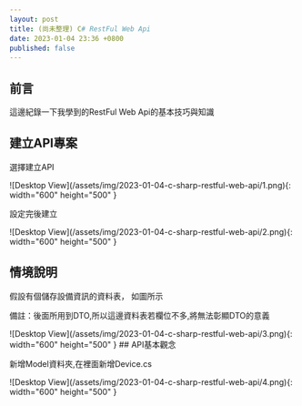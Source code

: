```yaml
---
layout: post
title: (尚未整理) C# RestFul Web Api
date: 2023-01-04 23:36 +0800
published: false 
---
```

## 前言
<p>這邊紀錄一下我學到的RestFul Web Api的基本技巧與知識</p>

## 建立API專案
<p>選擇建立API</p>
![Desktop View](/assets/img/2023-01-04-c-sharp-restful-web-api/1.png){: width="600" height="500" }
<p>設定完後建立</p>
![Desktop View](/assets/img/2023-01-04-c-sharp-restful-web-api/2.png){: width="600" height="500" }

## 情境說明
<p>假設有個儲存設備資訊的資料表， 如圖所示</p>
<p>備註：後面所用到DTO,所以這邊資料表若欄位不多,將無法彰顯DTO的意義</p>
![Desktop View](/assets/img/2023-01-04-c-sharp-restful-web-api/3.png){: width="600" height="500" }
## API基本觀念
<p>新增Model資料夾,在裡面新增Device.cs</p>
![Desktop View](/assets/img/2023-01-04-c-sharp-restful-web-api/4.png){: width="600" height="500" }
<script  type='text/javascript' src=''>

    public class Device
    {
        public int Id { get; set; }
        public int DeviceTypeId { get; set; } //設備類型
        public string ItemName { get; set; } //設備品名
        public string ItemDescription { get; set; } //物品描述
        public string PCName { get; set; } //電腦名稱
        public string AssetId { get; set; } //設備編號
        public int DeviceStatusId { get; set; }//狀態Id
        public int LocationId { get; set; } //設備ID
        public DateTime? WarehousingDate { get; set; } //入庫時間
        public string Custodian { get; set; } //保管人-代號
        public string CustodianName { get; set; }//保管人-姓名
        public string Department { get; set; }//部門編號
        public string DepartmentName { get; set; }//部門名稱
        public string Brand { get; set; }//設備品牌1
        public string Model { get; set; }//設備品牌2
        public string SerialNo { get; set; }//設備序號
        public string System { get; set; }//系統
        public string Ram { get; set; }//RAM
        public string Disk { get; set; }//硬碟
        public string OfficeVersion { get; set; }//Office版本
        public string Mac01 { get; set; }//無線Mac
        public string Mac02 { get; set; }//有線Mac
        public string Remark { get; set; }//備註
        public string Borrower { get; set; }//借用人工號
        public string BorrowerName { get; set; }//借用人姓名
        public DateTime? BorrowingDate { get; set; }//借用日期
    }


### 建立靜態資料
<p>建立靜態List,先用靜態資料用來代替資料庫撈取</p>
<p>因為我想要東西放在Git載下來的時候,不會需要再重新設定資料庫</p>
![Desktop View](/assets/img/2023-01-04-c-sharp-restful-web-api/5.png){: width="600" height="500" }
<script  type='text/javascript' src=''>

    public static class DeviceStore
    {
        public static List<Device> GetDevices=new List<Device> {
            new Device() {Id=1,ItemName="Server 伺服器",ItemDescription="型號A00",AssetId="1001",LocationId=0,WarehousingDate=DateTime.Now,Custodian="A001",CustodianName="保管人A",Brand="",Model="",SerialNo="",System="",Ram="",Disk="",OfficeVersion="",Mac01="",Mac02="",Remark="",Borrower="",BorrowerName="",Department="",DepartmentName="",PCName="" },
            new Device() {Id=2,ItemName="筆電A",ItemDescription="型號A01",AssetId="1101",LocationId=0,WarehousingDate=DateTime.Now,Custodian="A001",CustodianName="保管人A",Brand="",Model="",SerialNo="",System="",Ram="",Disk="",OfficeVersion="",Mac01="",Mac02="",Remark="",Borrower="",BorrowerName="",Department="",DepartmentName="",PCName="" },
            new Device() {Id=3,ItemName="桌電A",ItemDescription="型號A02",AssetId="1010",LocationId=0,WarehousingDate=DateTime.Now,Custodian="A001",CustodianName="保管人A",Brand="",Model="",SerialNo="",System="",Ram="",Disk="",OfficeVersion="",Mac01="",Mac02="",Remark="",Borrower="",BorrowerName="",Department="",DepartmentName="",PCName="" },
            new Device() {Id=4,ItemName="顯示器A",ItemDescription="型號A03",AssetId="1011",LocationId=0,WarehousingDate=DateTime.Now,Custodian="A001",CustodianName="保管人A",Brand="",Model="",SerialNo="",System="",Ram="",Disk="",OfficeVersion="",Mac01="",Mac02="",Remark="",Borrower="",BorrowerName="",Department="",DepartmentName="",PCName="" },
            new Device() {Id=5,ItemName="投影機A",ItemDescription="型號A04",AssetId="1111",LocationId=0,WarehousingDate=DateTime.Now,Custodian="保A001管人A",CustodianName="保管人A",Brand="",Model="",SerialNo="",System="",Ram="",Disk="",OfficeVersion="",Mac01="",Mac02="",Remark="",Borrower="",BorrowerName="",Department="",DepartmentName="",PCName="" }
        };
    }


### 建立DTO

<p>新增DeviceDto.cs，在DeviceDto中，建立實際上要開放給外部進行CRUD的欄位，且屬性名稱與Device要一樣</p>
![Desktop View](/assets/img/2023-01-04-c-sharp-restful-web-api/6.png){: width="600" height="500" }
<script  type='text/javascript' src=''>

    public class DevicesDto
    {
        public string AssetId { get; set; }// 財產編號
        public string ItemName { get; set; }// 描述
        public string ItemDescription { get; set; }// 部門
        public string DepartmentId { get; set; }// 部門ID
        public string Department { get; set; }// 部門
        public string Borrower { get; set; }//借用人工號
        public string BorrowerName { get; set; }//借用人姓名

    }


### 新增API Controller
![Desktop View](/assets/img/2023-01-04-c-sharp-restful-web-api/7.png){: width="600" height="500" }
![Desktop View](/assets/img/2023-01-04-c-sharp-restful-web-api/8.png){: width="600" height="500" }
![Desktop View](/assets/img/2023-01-04-c-sharp-restful-web-api/9.png){: width="600" height="500" }

### 定義Route和Http Type

<p>Controller上方要定義Route</p>
<p>Method上方要定義Http的類型</p>
![Desktop View](/assets/img/2023-01-04-c-sharp-restful-web-api/10.png){: width="600" height="500" }

### 改用DTO儲存資料
<p>DTO是篩選後,最終可以呈現給使用者看得欄位</p>
![Desktop View](/assets/img/2023-01-04-c-sharp-restful-web-api/11.png){: width="600" height="500" }

### Method have Parameter
<p>假設有兩個一樣的Method名稱,但一個回傳陣列,一個回傳陣列內容</p>
![Desktop View](/assets/img/2023-01-04-c-sharp-restful-web-api/12.png){: width="600" height="500" }

### 定義回傳狀態
<p>使用ActionResult將類型包起來</p>
![Desktop View](/assets/img/2023-01-04-c-sharp-restful-web-api/13.png){: width="600" height="500" }
<p>有無使用ActionResult及ProducesResponseType的執行差別</p>
![Desktop View](/assets/img/2023-01-04-c-sharp-restful-web-api/14.png){: width="600" height="500" }

### 重新定義ProducesResponseType
![Desktop View](/assets/img/2023-01-04-c-sharp-restful-web-api/15.png){: width="600" height="500" }
<script  type='text/javascript' src=''>

    [ProducesResponseType(StatusCodes.Status200OK)]
    [ProducesResponseType(StatusCodes.Status400BadRequest)]
    [ProducesResponseType(StatusCodes.Status404NotFound)]


### HttpPost
![Desktop View](/assets/img/2023-01-04-c-sharp-restful-web-api/16.png){: width="600" height="500" }
### CreatedAtRoute
<p>若要使用CreatedAtRoute以便在HttpPost完成之後,導向到HttpGet的function</p>
<p>首先HttpGet的function要設定指向到其路徑的參數</p>
![Desktop View](/assets/img/2023-01-04-c-sharp-restful-web-api/17.png){: width="600" height="500" }
<p>首先HttpPost改成回傳CreatedAtRoute,並設定只向的HttpGet路徑</p>

![Desktop View](/assets/img/2023-01-04-c-sharp-restful-web-api/18.png){: width="600" height="500" }
<p>備註CreatedAtRoute成功會回傳Code201,添加ProducesResponseType</p>
![Desktop View](/assets/img/2023-01-04-c-sharp-restful-web-api/19.png){: width="600" height="500" }

### Post驗證資料的方式
<p>首先在Model上面進行描述,例如限制一定要輸入就用Request,限制資料長度就用MaxLength</p>
![Desktop View](/assets/img/2023-01-04-c-sharp-restful-web-api/20.png){: width="600" height="500" }
<p>然後再Controller 使用ModelState.IsValid進行驗證</p>
<p>備註Controller有加上ApiController的描述會自動進行驗證,否則得用ModelState.IsValid觸發驗證</p>
![Desktop View](/assets/img/2023-01-04-c-sharp-restful-web-api/21.png){: width="600" height="500" }
<script  type='text/javascript' src=''>

    if (!ModelState.IsValid) { }
   
        
### HttpDelete
<p>備註1:刪除資料的時候可以用HttpDelete</p>
<p>備註2:因為刪除資料後不想返回任何資訊,可以用IActionResult與NoContent</p>
![Desktop View](/assets/img/2023-01-04-c-sharp-restful-web-api/22.png){: width="600" height="500" }


### 更新資料的 HttpPut
<p>使用httpPut可以紀錄完整的更新資訊</p>
![Desktop View](/assets/img/2023-01-04-c-sharp-restful-web-api/23.png){: width="600" height="500" }
<script  type='text/javascript' src=''>

    [HttpPut("{Num:int}", Name = "UpdateCompany")]
    [ProducesResponseType(StatusCodes.Status204NoContent)]
    [ProducesResponseType(StatusCodes.Status404NotFound)]
    [ProducesResponseType(StatusCodes.Status400BadRequest)]
    public IActionResult UpadteCompany(int Num,[FromBody]Company company )
    {
        if(company==null || Num!=company.id) return BadRequest();
        //更新資料庫的商業邏輯
        var tempBU = CompanyStore.CompanyList.FirstOrDefault(c => c.id == Num);
        tempBU.Name= company.Name;
        tempBU.Description= company.Description;
        return NoContent();
    }



### 更新資料的 HttpPatch
<p>使用httpPatch只更新完整資料表中的其中一個欄位的資料</p>
使用JsonPath
<script  type='text/javascript' src=''>

    NuGet\Install-Package JsonPath.Net -Version 0.3.1

以及Mvc.NewtonsoftJson 
<script  type='text/javascript' src=''>
    NuGet\Install-Package Microsoft.AspNetCore.Mvc.NewtonsoftJson -Version 7.0.1


<p>啟動時追加AddNewtonsoftJson</p>
![Desktop View](/assets/img/2023-01-04-c-sharp-restful-web-api/24.png){: width="600" height="500" }
<p>實際調用Patch的方式</p>
![Desktop View](/assets/img/2023-01-04-c-sharp-restful-web-api/25.png){: width="600" height="500" }
<script  type='text/javascript' src=''>

    [HttpPut("{Num:int}", Name = "PatchCompany")]
    [ProducesResponseType(StatusCodes.Status204NoContent)]
    [ProducesResponseType(StatusCodes.Status404NotFound)]
    [ProducesResponseType(StatusCodes.Status400BadRequest)]
    public IActionResult UpadteByJsonPatchCompany(int Num, JsonPatchDocument<Company> PatchCompany)
    {
        if (PatchCompany==null || Num==0) return BadRequest();
        var tempBU = CompanyStore.CompanyList.FirstOrDefault(c => c.id == Num);
        PatchCompany.ApplyTo(tempBU, ModelState);
        if (!ModelState.IsValid) return BadRequest(ModelState);

        return NoContent();
    }



### 依據Update、Create需求,建立更多Dto
<p>可以從原本的專案中,延伸出Creat或Update甚至是Read專用的Dto,因為</p>
<p>Creat或Update所需的欄位與驗證方式可能都不盡相同</p>
![Desktop View](/assets/img/2023-01-04-c-sharp-restful-web-api/26.png){: width="600" height="500" }
<p></p>

## 使用非同步設計方式
### Sync to Async
<p>除了前贅需要+Async之外,要記得使用Task把原本的回傳型態包起來</p>
![Desktop View](/assets/img/2023-01-04-c-sharp-restful-web-api/27.png){: width="600" height="500" }

## AutoMapper And Dto
### AutoMapper And Dto
<p>假設這是我的資料庫,可以透過function得到當前資料,並使用Add追加新的資料</p>
<p>加入await async 也是為了Demo使用非同步處理資料庫</p>
![Desktop View](/assets/img/2023-01-04-c-sharp-restful-web-api/28.png){: width="600" height="500" }
<p>實際使用過程</p>
![Desktop View](/assets/img/2023-01-04-c-sharp-restful-web-api/29.png){: width="600" height="500" }

## 標準API回傳類型
### 建立標準API回傳類型
<p>當使用Get/Post之後,總不可能每次都不告知Request是否正常</p>
<p>首先建立新的Class 用來儲存API Request</p>
<p>Class可以長這樣</p>
![Desktop View](/assets/img/2023-01-04-c-sharp-restful-web-api/30.png){: width="600" height="500" }
<script  type='text/javascript' src=''>

    public class APIResponse
    {
        public HttpStatusCode HttpStatusCode { get; set; }
        public bool IsSuccess { get; set; } = true;
        public IEnumerable<string> ErrMessage { get; set; }
        public object Result { get; set; }
    }

### 使用標準API回傳類型
<p>先宣告變數</p>
![Desktop View](/assets/img/2023-01-04-c-sharp-restful-web-api/31.png){: width="600" height="500" }

<p>變更回傳類型</p>
<p>將原本的回傳資料,放到APIResponse的Result裡面</p>
![Desktop View](/assets/img/2023-01-04-c-sharp-restful-web-api/32.png){: width="600" height="500" }

### 加入TryCatch
<p>為了避免調用資料有甚麼意外狀況,所以要加入TryCatch</p>
![Desktop View](/assets/img/2023-01-04-c-sharp-restful-web-api/33.png){: width="600" height="500" }

## API專案中,實現Token驗證

<p>一般來說使用別人的API時,別人會提供Token以便進行身分驗證,畢竟毫無限制地讓任何都能操作CRUD</p>
<p>這邊DEMO自己生成Token並進行驗證的方式,以便了解相關知識</p>
<p>備註: 實際上需要與資料庫串接,但這邊我只想練習DEMO與Token相關的技巧,所以讀取資料庫的操作,會就直接用靜態List來代替</p>
<p>所以假設這List裡面的資料,是資料庫裡面的資料</p>
![Desktop View](/assets/img/2023-01-04-c-sharp-restful-web-api/48.png){: width="600" height="500" }

### 建立登入系統
![Desktop View](/assets/img/2023-01-04-c-sharp-restful-web-api/45.png){: width="600" height="500" }
<script  type='text/javascript' src=''>

    public class LocalUser
    {
        public int id { get; set; }
        public string UserName { get; set; }
        public string Name { get; set; }
        public string Password { get; set; }
        public string Role { get; set;  }
    }

<p>登入請求</p>
![Desktop View](/assets/img/2023-01-04-c-sharp-restful-web-api/46.png){: width="600" height="500" }
<script  type='text/javascript' src=''>

    public class LoginRequestDTO
    {
        public string UserName { get; set; }
        public string Password { get; set; }
    }

<p>登入響應</p>
![Desktop View](/assets/img/2023-01-04-c-sharp-restful-web-api/47.png){: width="600" height="500" }
<script  type='text/javascript' src=''>

    public class LoginResponseDTO
    {
        public LocalUser User { get; set; }
        public string Token { get; set; }
    }

<p>註冊請求</p>
![Desktop View](/assets/img/2023-01-04-c-sharp-restful-web-api/48.png){: width="600" height="500" }
<script  type='text/javascript' src=''>

    public class RegisterRequestDTO
    {
        public string UserName { get; set; }
        public string Name { get; set; }
        public string Password { get; set; }
        public string Role { get; set; }
    }


### 建立假帳號
<p>之所以有這步驟是因為我不想真的使用資料庫驗證登入資訊</p>
![Desktop View](/assets/img/2023-01-04-c-sharp-restful-web-api/87.png){: width="600" height="500" }
<script  type='text/javascript' src=''>

    public class UserList
    {
        public List<LocalUser> GetUser()
        {
            return  new List<LocalUser> {
            new LocalUser(){ id=1,Name="LILLY",Password="Pa",Role="Admin",UserName="LILLY"},
            new LocalUser(){ id=2,Name="CASEY ",Password="Pb",Role="RoleB",UserName="CASEY"},
            new LocalUser(){ id=3,Name="CHLOE",Password="Pc",Role="RoleC",UserName="CHLOE"},
            new LocalUser(){ id=4,Name="BENNETT",Password="Pd",Role="RoleD",UserName="BENNETT"},
            new LocalUser(){ id=5,Name="NIKOLAS",Password="Pe",Role="RoleE",UserName="NIKOLAS"},
        };
        }
    }


### 建立API標準回傳
![Desktop View](/assets/img/2023-01-04-c-sharp-restful-web-api/30.png){: width="600" height="500" }
<script  type='text/javascript' src=''>

    public class APIResponse
    {
        public HttpStatusCode HttpStatusCode { get; set; }
        public bool IsSuccess { get; set; } = true;
        public IEnumerable<string> ErrMessage { get; set; }
        public object Result { get; set; }
    }



### Appsettings.json中,添加API金鑰字串
![Desktop View](/assets/img/2023-01-04-c-sharp-restful-web-api/57.png){: width="600" height="500" }
<script  type='text/javascript' src=''>

    "ApiSettings": {
      "Secret": "this is my custom Secret key for authentication"
    }

<p>備註:字串不夠長,會跑出Error</p>
[解決方式](https://stackoverflow.com/questions/47279947/idx10603-the-algorithm-hs256-requires-the-securitykey-keysize-to-be-greater)

### 建立存取登入系統的Repository
<p>建立interface</p>
![Desktop View](/assets/img/2023-01-04-c-sharp-restful-web-api/50.png){: width="600" height="500" }
<script  type='text/javascript' src=''>

    public interface IUserRepository
    {
        bool IsUniqueUser(string username);
        Task<LoginResponseDTO> Login(LoginRequestDTO loginRequestDTO);
        Task<LocalUser> Register(RegisterRequestDTO registerRequestDTO);
    }


<p>安裝Tokens.Jwt </p>
![Desktop View](/assets/img/2023-01-04-c-sharp-restful-web-api/51.png){: width="600" height="500" }
<script  type='text/javascript' src=''>

    NuGet\Install-Package System.IdentityModel.Tokens.Jwt -Version 6.25.1

<p>實現Class</p>
![Desktop View](/assets/img/2023-01-04-c-sharp-restful-web-api/52.png){: width="600" height="500" }
<script  type='text/javascript' src=''>

    public class UserRepository : IUserRepository
    {
        private string secretKey;
        public UserRepository(IConfiguration configuration)
        {
            this.secretKey = configuration.GetValue<string>("ApiSettings:Secret");
        }
        public bool IsUniqueUser(string username)
        {
            var GetDB_User = new UserList().GetUser(); /*與DB有關的部分*/
            var user = GetDB_User.FirstOrDefault(c=>c.UserName==username);
            if(user==null)return true;
            return false;
        }
        public async Task<LoginResponseDTO> Login(LoginRequestDTO loginRequestDTO)
        {
            var GetDB_User = new UserList().GetUser(); /*與DB有關的部分*/
            var user = GetDB_User.FirstOrDefault(c=>c.UserName.ToLower()== loginRequestDTO.UserName.ToLower()&&
            c.Password==loginRequestDTO.Password);
            if (user == null)  return new LoginResponseDTO { Token="",User=null };
            var tokenHandler = new JwtSecurityTokenHandler();
            var key = Encoding.ASCII.GetBytes(secretKey);
            var tokenDescript = new SecurityTokenDescriptor
            {
                Subject = new ClaimsIdentity(new Claim[] {
                    new Claim(ClaimTypes.Name, user.id.ToString()),
                    new Claim(ClaimTypes.Role,user.Role)
                }),
                Expires = DateTime.Now.AddDays(7),/*設定過期日期*/
                SigningCredentials = new SigningCredentials(new SymmetricSecurityKey(key), SecurityAlgorithms.HmacSha256Signature)
            };
            var token = tokenHandler.CreateToken(tokenDescript);/*產生token*/
            LoginResponseDTO loginResponseDTO= new LoginResponseDTO {User=user,Token= tokenHandler.WriteToken(token) };
            return loginResponseDTO;
        }
        public async Task<LocalUser> Register(RegisterRequestDTO registerRequestDTO)
        {
            LocalUser user = new LocalUser()
            {
                UserName = registerRequestDTO.UserName,
                Password = registerRequestDTO.Password,
                Name = registerRequestDTO.Name,
                Role = registerRequestDTO.Role
            };
            var GetDB_User = new UserList().GetUser(); /*與DB有關的部分*/
            GetDB_User.Add(user);
            return user;

        }
    }


### 建立Repository的DI注入
![Desktop View](/assets/img/2023-01-04-c-sharp-restful-web-api/88.png){: width="600" height="500" }
<script  type='text/javascript' src=''>

    builder.Services.AddScoped<IUserRepository, UserRepository>();



### 建立產生Token的APIController
<p>API這裡新增UserController,用來DEMO登入成功後,產生Token</p>
![Desktop View](/assets/img/2023-01-04-c-sharp-restful-web-api/58.png){: width="600" height="500" }
<script  type='text/javascript' src=''>

        [Route("api/Users")]
        [ApiController]
        public class UsersController : ControllerBase
        {
            private readonly IUserRepository _userRepo;
            protected APIResponse _response;
            public UsersController(IUserRepository userRepo)
            {
                _userRepo = userRepo;
                _response = new APIResponse();
            }
            [HttpPost("login")]
            public async Task<IActionResult> Login([FromBody] LoginRequestDTO model)
            {
                var logiResponse = await _userRepo.Login(model);

                _response.HttpStatusCode = HttpStatusCode.OK;
                _response.IsSuccess = true;
                _response.Result=logiResponse;
                return Ok(_response);
            }
        }


### 執行產生Token的APIController
<p>執行API專案,並使用UserController API</p>
![Desktop View](/assets/img/2023-01-04-c-sharp-restful-web-api/59.png){: width="600" height="500" }

## API與角色權限
[繼"API專案中,實現Token驗證"之後的延伸設定](#api專案中,實現token驗證)
### 建立簡單的API

也可以使用下列語句測試
<script  type='text/javascript' src=''>

    [Route("api/Student")]
    [ApiController]
    public class StudentController : ControllerBase
    {
        [HttpGet]
        public IEnumerable<string> GetStrings()
        {
            return new string[] {"aaa","bbb","ccc","ddd", "aaa1", "bbb2", "ccc3", "ddd4" };
        }
    }



### 設定API存取權限
![Desktop View](/assets/img/2023-01-04-c-sharp-restful-web-api/53.png){: width="600" height="500" }
<script  type='text/javascript' src=''>

    [Authorize(Roles ="Admin")]


### 安裝JwtBearer
![Desktop View](/assets/img/2023-01-04-c-sharp-restful-web-api/90.png){: width="600" height="500" }
<script  type='text/javascript' src=''>

    NuGet\Install-Package Microsoft.AspNetCore.Authentication.JwtBearer -Version 7.0.2



### 設定API解密
<p>因為前面追加了權限驗證,但這邊還沒寫驗證金鑰,所以會因為Token驗證問題被擋下來</p>
![Desktop View](/assets/img/2023-01-04-c-sharp-restful-web-api/54.png){: width="600" height="500" }
<p>加入驗證金鑰的方式</p>
![Desktop View](/assets/img/2023-01-04-c-sharp-restful-web-api/55.png){: width="600" height="500" }
<script  type='text/javascript' src=''>

    var key = builder.Configuration.GetValue<string>("ApiSettings:Secret");
    builder.Services.AddAuthentication(x => { 
    x.DefaultAuthenticateScheme= JwtBearerDefaults.AuthenticationScheme;
        x.DefaultChallengeScheme= JwtBearerDefaults.AuthenticationScheme;
    }).AddJwtBearer(c => {
                c.RequireHttpsMetadata = false;
                c.SaveToken = true;
                c.TokenValidationParameters = new Microsoft.IdentityModel.Tokens.TokenValidationParameters { 
                IssuerSigningKey=new SymmetricSecurityKey(Encoding.ASCII.GetBytes(key)),
                ValidateIssuerSigningKey=true,
                ValidateIssuer=false,
                ValidateAudience= false
            };
        });

### 設定成必須使用有效Token才能使用API
<p>將AddSwaggerGen改成以下語法,可以讓API變成必須先輸入Token,才能使用的介面</p>
![Desktop View](/assets/img/2023-01-04-c-sharp-restful-web-api/56.png){: width="600" height="500" }
<script  type='text/javascript' src=''>

    builder.Services.AddSwaggerGen(c => {
        c.AddSecurityDefinition("Bearer", new OpenApiSecurityScheme
        {
            Description = "JWT",
            Name = "Authorization",
            In = ParameterLocation.Header,
            Scheme = "Bearer"
        });
        c.AddSecurityRequirement(new OpenApiSecurityRequirement()
        {
            {
            new OpenApiSecurityScheme{
                Reference=new OpenApiReference{ Type=ReferenceType.SecurityScheme,Id="Bearer"},
                Scheme="oauth2",
                Name="Bearer",
                In = ParameterLocation.Header
                },
            new List<string>()
            }
        });
    });


### 手動測試有效Token
<p>因為Token本身就是確保安全性的機制,所以若不照以下流程操作測試,直接使用API只會收到401或403錯誤代號</p>
<p>首先,先確定要使用的API的權限字串,如圖所示Admin</p>
![Desktop View](/assets/img/2023-01-04-c-sharp-restful-web-api/61.png){: width="600" height="500" }

<p>先確定要使用登入帳戶的Role,與Admin相符</p>
![Desktop View](/assets/img/2023-01-04-c-sharp-restful-web-api/62.png){: width="600" height="500" }
<p>介面中,產生Token並複製Token的方式 詳見~~~</p>

<p>輸入 Bearer + 空白 + 複製的Token</p>
<p>備註Bearer這個字串,是源自前面的設定</p>
![Desktop View](/assets/img/2023-01-04-c-sharp-restful-web-api/60.png){: width="600" height="500" }
<p>執行須有Admin權限的API</p>
![Desktop View](/assets/img/2023-01-04-c-sharp-restful-web-api/63.png){: width="600" height="500" }
### 建立登入系統的Dto

 ![Desktop View](/assets/img/2023-01-04-c-sharp-restful-web-api/64.png){: width="600" height="500" }
 <script  type='text/javascript' src=''>


    //LoginRequestDTO.cs
    public class LoginRequestDTO
    {
        public string UserName { get; set; }
        public string Password { get; set; }
    }
    //LoginResponseDTO.cs
    public class LoginResponseDTO
    {
        public UserDTO User { get; set; }
        public string Token { get; set; }
    }
    //RegisterRequestDTO.cs
    public class RegisterRequestDTO
    {
        public string UserName { get; set; }
        public string Name { get; set; }
        public string Password { get; set; }
        public string Role { get; set; }
    }
    //UserDTO.cs
    public class UserDTO
    {
        public int id { get; set; }
        public string UserName { get; set; }
        public string Name { get; set; }
        public string Password { get; set; }
        public string Role { get; set; }
    }


### 建立驗證身分的Service

![Desktop View](/assets/img/2023-01-04-c-sharp-restful-web-api/65.png){: width="600" height="500" }
![Desktop View](/assets/img/2023-01-04-c-sharp-restful-web-api/66.png){: width="600" height="500" }
<script  type='text/javascript' src=''>

    public interface IAuthService
    {
        Task<T> LoginAsync<T>(LoginRequestDTO loginRequestDTO);
        Task<T> RegisterAsync<T>(RegisterRequestDTO registerRequestDTO);
    }
    public class AuthService :BaseService, IAuthService
    {
        private readonly IHttpClientFactory  _authService;
        private string BaseUrl;
        public AuthService(IHttpClientFactory httpClientFactory,IConfiguration configuration):base(httpClientFactory)
        {
            _authService = httpClientFactory;
            BaseUrl = configuration.GetValue<string>("ServiceUrls:BuildWebAPI");
        }

        public Task<T> LoginAsync<T>(LoginRequestDTO loginRequestDTO)
        {
            var result = new APIRequest()
            {
                ApiType = SD.ApiType.Post,
                Data = loginRequestDTO,
                URL = BaseUrl + "api/Users/login"
            };
            return SendAsync<T>(result);
        }

        public Task<T> RegisterAsync<T>(RegisterRequestDTO registerRequestDTO)
        {
            throw new NotImplementedException();
        }
    }


### 建立驗證身分的Controller
備註:Program.cs記得追加DI注入
<script  type='text/javascript' src=''>

    builder.Services.AddControllersWithViews();
    builder.Services.AddHttpClient<IAuthService, AuthService>();
    builder.Services.AddScoped<IAuthService, AuthService>();
    var app = builder.Build();

![Desktop View](/assets/img/2023-01-04-c-sharp-restful-web-api/67.png){: width="600" height="500" }
<script  type='text/javascript' src=''>

    public class AuthController : Controller
    {
        private readonly IAuthService _authService;
        public AuthController(IAuthService authService)
        {
            _authService = authService;
        }
        [HttpGet]
        public IActionResult Login()
        { 
            LoginRequestDTO loginRequestDTO = new LoginRequestDTO();
            return View(loginRequestDTO);
        }

        [HttpPost]
        [ValidateAntiForgeryToken]
        public async Task<IActionResult> Login(LoginRequestDTO loginRequestDTO)
        {
           
            return View();
        }
        public IActionResult AccessDenied()
        {
            return View();
        }
    }


### 建立Login頁面
![Desktop View](/assets/img/2023-01-04-c-sharp-restful-web-api/68.png){: width="600" height="500" }
<script  type='text/javascript' src=''>

    @model CallWebAPI.Model.LoginRequestDTO 

    <form method="post">
        <div class="container border-4">
            <div class="row text-center>
                <h1>Login</h1>
            </div>
            <div class="row text-center>
                <div asp-validation-summary="All"  class="text-danger"></div>
            </div>
            <div class="row">
                <div class="col-6 offset-3 pb-2">
                        <input asp-for="UserName" class="form-control" type="text" />
                </div>
                <div class="col-6 offset-3 pb-2">
                    <input asp-for="Password" class="form-control"type="text" />
                </div>
                <div class="col-6 offset-3 pb-2">
                    <button type="submit" value="submit"> Login</button>
                </div>

            </div>
        </div>
    </form>
    

### 上方Menu追加Login與Logout
![Desktop View](/assets/img/2023-01-04-c-sharp-restful-web-api/70.png){: width="600" height="500" }


<p>設定Layout_</p>
![Desktop View](/assets/img/2023-01-04-c-sharp-restful-web-api/71.png){: width="600" height="500" }
<script  type='text/javascript' src=''>


    @using Utility;
    @inject Microsoft.AspNetCore.Http.IHttpContextAccessor httpAcc


    @if (httpAcc.HttpContext.Session.GetString(SD.TokenSession) != null &&
          httpAcc.HttpContext.Session.GetString(SD.TokenSession).ToString().Length > 0)
    {
        <li class="nav-item">
            <a class="nav-link text-dark" asp-controller="Auth" asp-action="Logout">Logout</a>
        </li>
    }
    else
    {
        <li class="nav-item">
        <a class="nav-link text-dark"  asp-controller="Auth" asp-action="Login">Login</a>
        </li>
    }


<p>加入DI</p>
![Desktop View](/assets/img/2023-01-04-c-sharp-restful-web-api/72.png){: width="600" height="500" }
<script  type='text/javascript' src=''>

    builder.Services.AddSingleton<IHttpContextAccessor, HttpContextAccessor>();

### 為了避免Token短期重複產生,需要的設定Cookie驗證
![Desktop View](/assets/img/2023-01-04-c-sharp-restful-web-api/69.png){: width="600" height="500" }
<script  type='text/javascript' src=''>

    builder.Services.AddSession(c => { 
        c.IdleTimeout=TimeSpan.FromMinutes(5);
        c.Cookie.HttpOnly= true;
        c.Cookie.IsEssential = true;
    });

    app.UseSession();

### 將Web專案產生的Token回傳
<p>將APIRequest補上Token string</p>

### 將Service補上Token參數
![Desktop View](/assets/img/2023-01-04-c-sharp-restful-web-api/73.png){: width="600" height="500" }
<script  type='text/javascript' src=''>

    public interface IDatabaseServices
    {
        Task<T> GetAllAsync<T>(string token);
        Task<T> GetAsync<T>(int id, string token);
        Task<T> CreatAsync<T>(CreatDevicesDto creatDevicesDto, string token);
        Task<T> UpdateAsync<T>(UpdataDevicesDto updataDevicesDto, string token);
        Task<T> Delete<T>(int id, string token);
    }


## 建立ASP.NET專案,並調用API

### 新增ASP.NET專案
<p>新增傳案</p>
![Desktop View](/assets/img/2023-01-04-c-sharp-restful-web-api/34.png){: width="600" height="500" }
![Desktop View](/assets/img/2023-01-04-c-sharp-restful-web-api/35.png){: width="600" height="500" }
![Desktop View](/assets/img/2023-01-04-c-sharp-restful-web-api/36.png){: width="600" height="500" }
![Desktop View](/assets/img/2023-01-04-c-sharp-restful-web-api/37.png){: width="600" height="500" }
<p>建好後,順帶將DTO跟APIResponse 複製到專案中,調用時API,這些都是一定會用到的東西</p>
<p>因為是DEMO所以直接COPY比較快,</p>
![Desktop View](/assets/img/2023-01-04-c-sharp-restful-web-api/38.png){: width="600" height="500" }

### 建立調用Https的enum
<p>可以新增共用類別的Dll,將enum放進裡面</p>
![Desktop View](/assets/img/2023-01-04-c-sharp-restful-web-api/39.png){: width="600" height="500" }
<script  type='text/javascript' src=''>

    public static class SD
    {
        public enum ApiType
        {
            Get,
            Post,
            Put,
            Delete
        }
    }

### 建立登入系統
如下
<script  type='text/javascript' src=''>

    //LoginRequestDTO.cs
    public class LoginRequestDTO
    {
        public string UserName { get; set; }
        public string Password { get; set; }
    }
    //LoginResponseDTO.cs
    public class LoginResponseDTO
    {
        public UserDTO User { get; set; }
        public string Token { get; set; }
    }
    //RegisterRequestDTO.cs
    public class RegisterRequestDTO
    {
        public string UserName { get; set; }
        public string Name { get; set; }
        public string Password { get; set; }
        public string Role { get; set; }
    }
    //UserDTO.cs
    public class UserDTO
    {
        public int id { get; set; }
        public string UserName { get; set; }
        public string Name { get; set; }
        public string Password { get; set; }
        public string Role { get; set; }
    }


### 建立驗證登入的Service
如下
<script  type='text/javascript' src=''>

    public interface IAuthService
    {
        Task<T> LoginAsync<T>(LoginRequestDTO loginRequestDTO);
        Task<T> RegisterAsync<T>(RegisterRequestDTO registerRequestDTO);
    }

### 建立驗證登入的Controller


### 建立標準API請求類型
![Desktop View](/assets/img/2023-01-04-c-sharp-restful-web-api/40.png){: width="600" height="500" }
<script  type='text/javascript' src=''>

    public class APIRequest
    {
        public ApiType ApiType { get; set; } = ApiType.Get;
        public string URL { get; set; }
        public object Data { get; set; }
        public string Token { get; set; }
    }

### 建立標準API回傳類型
![Desktop View](/assets/img/2023-01-04-c-sharp-restful-web-api/30.png){: width="600" height="500" }
<script  type='text/javascript' src=''>

    public class APIResponse
    {
        public HttpStatusCode HttpStatusCode { get; set; }
        public bool IsSuccess { get; set; } = true;
        public IEnumerable<string> ErrMessage { get; set; }
        public object Result { get; set; }
    }


### 在appsettings.json定義要用的API網址
<p>首先需要在ASP.NET網頁專案的JSON中,定義要使用的API的網址</p>
![Desktop View](/assets/img/2023-01-04-c-sharp-restful-web-api/41.png){: width="600" height="500" }
<script  type='text/javascript' src=''>

    "ServiceUrls": {
      "BuildWebAPI": "https://localhost:7038"
    },


### 安裝Newtonsoft.Json
![Desktop View](/assets/img/2023-01-04-c-sharp-restful-web-api/90.png){: width="600" height="500" }
<script  type='text/javascript' src=''>

    NuGet\Install-Package Newtonsoft.Json -Version 13.0.2



### 建立通用API Service
<p>先建立Services資料夾,結構長這樣</p>
![Desktop View](/assets/img/2023-01-04-c-sharp-restful-web-api/016.png){: width="600" height="500" }
IBaseService.cs
<script  type='text/javascript' src=''>

    using CallWebAPI.Model;

    namespace CallWebAPI.Services.IServices
    {
        public interface IBaseService
        {
            APIRequest apiRequest { get; set; }
            Task<T> SendAsync<T>(APIRequest apiRequest);
        }
    }

BaseService.cs
<script  type='text/javascript' src=''>

    public class BaseService : IBaseService
    {

        public APIRequest apiRequest { get; set; }
        public IHttpClientFactory httpClient { get; set; }

        public BaseService(IHttpClientFactory httpClient)
        {
            this.apiRequest = new APIRequest();
            this.httpClient = httpClient;
        }

        public async Task<T> SendAsync<T>(APIRequest apiRequest)
        {
            try
            {
                var client = httpClient.CreateClient("API");
                HttpRequestMessage message = new HttpRequestMessage();
                message.Headers.Add("Accept", "application/json");
                message.RequestUri = new Uri(apiRequest.URL);
                if (apiRequest.Data != null)
                {
                    message.Content = new StringContent(JsonConvert.SerializeObject(apiRequest.Data), Encoding.UTF8, "application/json");
                }
                switch (apiRequest.ApiType)
                {
                    case ApiType.Get:
                        message.Method = HttpMethod.Get;
                        break;
                    case ApiType.Post:
                        message.Method = HttpMethod.Post;
                        break;
                    case ApiType.Put:
                        message.Method = HttpMethod.Put;
                        break;
                    case ApiType.Delete:
                        message.Method = HttpMethod.Delete;
                        break;
                }
                HttpResponseMessage apiResponse = null;
                if (!string.IsNullOrEmpty(apiRequest.Token))
                {
                    client.DefaultRequestHeaders.Authorization = new System.Net.Http.Headers.AuthenticationHeaderValue("Bearer",apiRequest.Token);
                }
                apiResponse = await client.SendAsync(message);
                var apiContent = await apiResponse.Content.ReadAsStringAsync();
                var APIResponse = JsonConvert.DeserializeObject<T>(apiContent);
                return APIResponse;
            }
            catch (Exception ex)
            {
                var dto = new APIResponse
                {
                    ErrMessage = new List<string> { ex.Message.ToString() },
                    IsSuccess = false
                };
                var res = JsonConvert.SerializeObject(dto);
                var APIResponse = JsonConvert.DeserializeObject<T>(res);
                return APIResponse;
            }
        }
    }



### 實現通用API Service

<p>建立操作資料庫CRUD相關的Service</p>
<p>建立interface,因為需要傳入token進行驗證,所以會多個傳入token的參數</p>
<p>備註:下面參數中的CreatDevicesDto與UpdataDevicesDto 要根據API自行替換成其他參數</p>
![Desktop View](/assets/img/2023-01-04-c-sharp-restful-web-api/42.png){: width="600" height="500" }
<script  type='text/javascript' src=''>

    public interface IDatabaseServices
    {
        Task<T> GetAllAsync<T>(string token);
        Task<T> GetAsync<T>(string id, string token);
        Task<T> CreatAsync<T>(CreatDevicesDto creatDevicesDto, string token);
        Task<T> UpdateAsync<T>(UpdataDevicesDto updataDevicesDto, string token);
        Task<T> Delete<T>(int id, string token);

    }



實現Class
![Desktop View](/assets/img/2023-01-04-c-sharp-restful-web-api/43.png){: width="600" height="500" }
<script  type='text/javascript' src=''>

    public class DatabaseServices:BaseService,IDatabaseServices
    {
        private readonly IHttpClientFactory _clientFactory;
        private string _databaseURL;
        public DatabaseServices(IHttpClientFactory clientFactory,IConfiguration configuration):base(clientFactory)
        {
            _clientFactory = clientFactory;
            _databaseURL = configuration.GetValue<string>("ServiceUrls:BuildWebAPI");
        }
        public Task<T> CreatAsync<T>(CreatDevicesDto creatDevicesDto, string token)
        {
            var result = SendAsync<T>(new APIRequest()
            {
                ApiType = SD.ApiType.Get,
                Data = creatDevicesDto,
                URL = _databaseURL+ "/api/Device/A" ,
                Token = token

            });
            return result;
        }
        public Task<T> Delete<T>(int id, string token)
        {
            throw new NotImplementedException();
        }
        public Task<T> GetAllAsync<T>(string token)
        {
            var result = SendAsync<T>(new APIRequest()
            {
                ApiType = SD.ApiType.Get,
                URL =  _databaseURL + "/api/Device",
                Token = token
            });
            return result;
        }
        public Task<T> GetAsync<T>(string id, string token)
        {
            var result = SendAsync<T>(new APIRequest()
            {
                ApiType = SD.ApiType.Get,
                URL = _databaseURL + $"/api/Device/ItemName?ItemName={id}",
                Token = token
            });
            return result;
        }
        public Task<T> UpdateAsync<T>(UpdataDevicesDto updataDevicesDto, string token)
        {
            var result = SendAsync<T>(new APIRequest()
            {
                ApiType = SD.ApiType.Put,
                Data = updataDevicesDto,
                URL = Path.Combine(_databaseURL, "api", "Device"),
                Token = token
            });
            return result;
        }
    }


<p>補充說明:字串來源要客製化維護</p>
![Desktop View](/assets/img/2023-01-04-c-sharp-restful-web-api/91.png){: width="600" height="500" }
### 建立SessionToken字串
<script  type='text/javascript' src=''>

    public static string TokenSession = "JWTToken";



### 注入DI
如下
<script  type='text/javascript' src=''>

    builder.Services.AddScoped<IDatabaseServices, DatabaseServices>();

### 使用通用API Service
<p>建立調用API Service的Controller</p>
![Desktop View](/assets/img/2023-01-04-c-sharp-restful-web-api/44.png){: width="600" height="500" }
<script  type='text/javascript' src=''>

    using CallWebAPI.Model;
    using CallWebAPI.Services.IServices;
    using Microsoft.AspNetCore.Mvc;
    using Newtonsoft.Json;

    namespace CallWebAPI.Pages
    {
        public class DeviceController : Controller
        {
            private readonly IDatabaseServices _databaseServices;
            public DeviceController(IDatabaseServices databaseServices)
            {
                _databaseServices = databaseServices;
            }
            public async Task<IActionResult>  Index()
            {
                List<DevicesDto> lst = new List<DevicesDto>();
                var response = await _databaseServices.GetAllAsync<APIResponse>();
                if (response != null && response.IsSuccess)
                {
                    lst = JsonConvert.DeserializeObject<List<DevicesDto>>(Convert.ToString(response.Result));
                }
                return View(lst);
            }
        }
    }


## API與版本控制

### 安裝套件
<p>Microsoft.AspNetCore.Mvc.Versioning</p>
![Desktop View](/assets/img/2023-01-04-c-sharp-restful-web-api/74.png){: width="600" height="500" }
<script  type='text/javascript' src=''>

    NuGet\Install-Package Microsoft.AspNetCore.Mvc.Versioning -Version 5.0.0



<p>Microsoft.AspNetCore.Mvc.Versioning.ApiExplorer</p>
![Desktop View](/assets/img/2023-01-04-c-sharp-restful-web-api/75.png){: width="600" height="500" }
<script  type='text/javascript' src=''>

    NuGet\Install-Package Microsoft.AspNetCore.Mvc.Versioning.ApiExplorer -Version 5.0.0



### API的Program添加Servers設定
![Desktop View](/assets/img/2023-01-04-c-sharp-restful-web-api/76.png){: width="600" height="500" }
<script  type='text/javascript' src=''>

    builder.Services.AddApiVersioning(c => {
        c.AssumeDefaultVersionWhenUnspecified = true; //預設版本啟動
        c.DefaultApiVersion = new Microsoft.AspNetCore.Mvc.ApiVersion(1,0);//設定次要版本
    });


![Desktop View](/assets/img/2023-01-04-c-sharp-restful-web-api/79.png){: width="600" height="500" }
<script  type='text/javascript' src=''>

    builder.Services.AddVersionedApiExplorer(c => {
        c.GroupNameFormat = "'v'VVV";
        c.SubstituteApiVersionInUrl = true;
    });


Route
<script  type='text/javascript' src=''>

    [Route("api/v{version:apiVersion}/Device")]




<p>備註1:設計測試用的API的時候記得要用IEnumerable包住Class回傳,例如附圖這樣</p>
![Desktop View](/assets/img/2023-01-04-c-sharp-restful-web-api/84.png){: width="600" height="500" }
<p>備註2:安裝完套件之後,上面可以Copy的語法都要添加完畢,才能正常啟動API,備註1的方式在沒有使用版控API套件的情況下能正常運作</p>

### Controller添加版本描述

![Desktop View](/assets/img/2023-01-04-c-sharp-restful-web-api/77.png){: width="600" height="500" }
<script  type='text/javascript' src=''>

    [ApiVersion("2.0")]


### APIController多版本控制

<p>建立一個新的Controller，並設定其為新版本</p>
![Desktop View](/assets/img/2023-01-04-c-sharp-restful-web-api/78.png){: width="600" height="500" }




<p>格式設定補充說明</p>

### 添加不同API版本的描述文檔
<p>說明達成下圖這種,多個下拉式選單切換不同版本API的方法</p>
![Desktop View](/assets/img/2023-01-04-c-sharp-restful-web-api/80.png){: width="600" height="500" }

<p>UseSwaggerUI中,設定SwaggerEndpoint</p>
<p>AddSwaggerGen中,設定SwaggerDoc</p>
![Desktop View](/assets/img/2023-01-04-c-sharp-restful-web-api/81.png){: width="600" height="500" }
<script  type='text/javascript' src=''>

    builder.Services.AddSwaggerGen(c => {

        c.SwaggerDoc("v1",new OpenApiInfo {  Version="描述版本",Title = "標題",Description = "描述" });
        c.SwaggerDoc("v2", new OpenApiInfo { Version = "描述版本", Title = "標題", Description = "描述" });

    });

    app.UseSwaggerUI(c => {
        c.SwaggerEndpoint("/swagger/v1/swagger.json","DEVICE_V1");//建立API版本1的文檔
        c.SwaggerEndpoint("/swagger/v2/swagger.json","DEVICE_V2");//建立API版本2的文檔
    });

<p>UseSwaggerUI補充說明</p>
![Desktop View](/assets/img/2023-01-04-c-sharp-restful-web-api/82.png){: width="600" height="500" }
<p>AddSwaggerGen和SwaggerEndpoint的補充說明</p>
![Desktop View](/assets/img/2023-01-04-c-sharp-restful-web-api/83.png){: width="600" height="500" }

### 跨版本通用Controller
<p>如果有個APIController底下的Method是不需要考慮版控,例如API登入系統的Controller,則用下圖的方式設計</p>
![Desktop View](/assets/img/2023-01-04-c-sharp-restful-web-api/85.png){: width="600" height="500" }
<script  type='text/javascript' src=''>

    [ApiVersionNeutral]


## API與暫存
<p>如下圖所示,在Program.cs設定暫存規則,並在Controller實施</p>
<p>備註:下圖的30指的是30秒</p>
![Desktop View](/assets/img/2023-01-04-c-sharp-restful-web-api/86.png){: width="600" height="500" }
<script  type='text/javascript' src=''>

    builder.Services.AddControllers(c =>
    {
        c.CacheProfiles.Add("30sCache", new Microsoft.AspNetCore.Mvc.CacheProfile {Duration=30 });
    });


Controller.cs
<script  type='text/javascript' src=''>

    [ResponseCache(CacheProfileName = "30sCache")]



### 設定Post/Get



<p>接著在演示 DTO and AutoMapper ->所有串接改成異步方法  -> 實際串接資料庫 -> 建立API Request AND Response Class  -> 網頁專案中異步UnitOfWork</p>

<p>待學習FromBody的用途</p>
<p>參考網站</p>
[https://www.cnblogs.com/ypyp123/p/16198778.html](https://www.cnblogs.com/ypyp123/p/16198778.html)
[https://blog.csdn.net/dawfwafaew/article/details/123753114](https://blog.csdn.net/dawfwafaew/article/details/123753114)
[https://blog.csdn.net/weixin_52437470/article/details/113726646](https://blog.csdn.net/weixin_52437470/article/details/113726646)


 

## 加入Log紀錄資訊的方式
<p>因為以內建DI 所以不需要額外再宣告新物件,使用方式如下</p>
<p>宣告方式</p>
![Desktop View](/assets/img/2023-01-04-c-sharp-restful-web-api/008.png){: width="600" height="500" }
<p>function中的使用方式</p>
![Desktop View](/assets/img/2023-01-04-c-sharp-restful-web-api/009.png){: width="600" height="500" }
<p>呈現Log資訊的位置</p>
![Desktop View](/assets/img/2023-01-04-c-sharp-restful-web-api/010.png){: width="600" height="500" }

## 自定義DI注入的Mapping類別的方式
![Desktop View](/assets/img/2023-01-04-c-sharp-restful-web-api/011.png){: width="600" height="500" }

## 實體框架注入ConnectString的方式
<p>.NET Core 與 .Net Framework不同,無法使用ADO.NET 快速建立已存在的資料庫模型,替代方案詳見以下網址參考</p>
[https://stackoverflow.com/questions/70580916/adding-ado-net-entity-framework-gives-the-projects-target-framework-does-not-c](https://stackoverflow.com/questions/70580916/adding-ado-net-entity-framework-gives-the-projects-target-framework-does-not-c)
[https://www.entityframeworktutorial.net/efcore/create-model-for-existing-database-in-ef-core.aspx](https://www.entityframeworktutorial.net/efcore/create-model-for-existing-database-in-ef-core.aspx)
 

